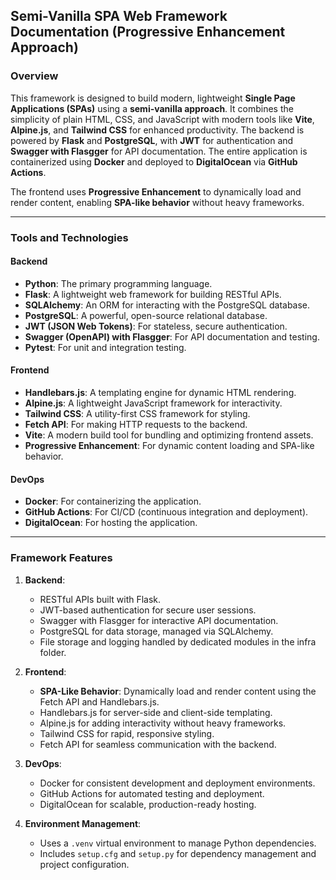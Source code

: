 ## **Semi-Vanilla SPA Web Framework Documentation (Progressive Enhancement Approach)**

### **Overview**
This framework is designed to build modern, lightweight **Single Page Applications (SPAs)** using a **semi-vanilla approach**. It combines the simplicity of plain HTML, CSS, and JavaScript with modern tools like **Vite**, **Alpine.js**, and **Tailwind CSS** for enhanced productivity. The backend is powered by **Flask** and **PostgreSQL**, with **JWT** for authentication and **Swagger with Flasgger** for API documentation. The entire application is containerized using **Docker** and deployed to **DigitalOcean** via **GitHub Actions**.

The frontend uses **Progressive Enhancement** to dynamically load and render content, enabling **SPA-like behavior** without heavy frameworks.

---

### **Tools and Technologies**
#### **Backend**
- **Python**: The primary programming language.
- **Flask**: A lightweight web framework for building RESTful APIs.
- **SQLAlchemy**: An ORM for interacting with the PostgreSQL database.
- **PostgreSQL**: A powerful, open-source relational database.
- **JWT (JSON Web Tokens)**: For stateless, secure authentication.
- **Swagger (OpenAPI) with Flasgger**: For API documentation and testing.
- **Pytest**: For unit and integration testing.

#### **Frontend**
- **Handlebars.js**: A templating engine for dynamic HTML rendering.
- **Alpine.js**: A lightweight JavaScript framework for interactivity.
- **Tailwind CSS**: A utility-first CSS framework for styling.
- **Fetch API**: For making HTTP requests to the backend.
- **Vite**: A modern build tool for bundling and optimizing frontend assets.
- **Progressive Enhancement**: For dynamic content loading and SPA-like behavior.

#### **DevOps**
- **Docker**: For containerizing the application.
- **GitHub Actions**: For CI/CD (continuous integration and deployment).
- **DigitalOcean**: For hosting the application.

---

### **Framework Features**
1. **Backend**:
   - RESTful APIs built with Flask.
   - JWT-based authentication for secure user sessions.
   - Swagger with Flasgger for interactive API documentation.
   - PostgreSQL for data storage, managed via SQLAlchemy.
   - File storage and logging handled by dedicated modules in the infra folder.

2. **Frontend**:
   - **SPA-Like Behavior**: Dynamically load and render content using the Fetch API and Handlebars.js.
   - Handlebars.js for server-side and client-side templating.
   - Alpine.js for adding interactivity without heavy frameworks.
   - Tailwind CSS for rapid, responsive styling.
   - Fetch API for seamless communication with the backend.

3. **DevOps**:
   - Docker for consistent development and deployment environments.
   - GitHub Actions for automated testing and deployment.
   - DigitalOcean for scalable, production-ready hosting.

4. **Environment Management**:
   - Uses a `.venv` virtual environment to manage Python dependencies.
   - Includes `setup.cfg` and `setup.py` for dependency management and project configuration.
